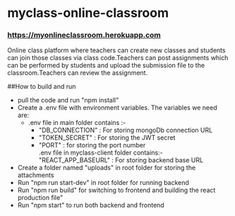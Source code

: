 # myclass-online-classroom

### https://myonlineclassroom.herokuapp.com

Online class platform where teachers can create new classes and students can join those classes via class code.Teachers can post assignments which can be performed by students and upload the submission file to the classroom.Teachers can review the assignment.

##How to build and run

* pull the code and run "npm install"
* Create a .env file with environment variables. The variables we need are:<br>
  * .env file in main folder contains :-<br>
    * "DB_CONNECTION" : For storing mongoDb connection URL<br>
    * "TOKEN_SECRET"  : For storing the JWT secret<br>
    * "PORT"  : for storing the port number<br>
  .env file in myclass-client folder contains:-<br>
  "REACT_APP_BASEURL" : For storing backend base URL<br>
* Create a folder named "uploads" in root folder for storing the attachments<br>
* Run "npm run start-dev" in root folder for running backend<br>
* Run "npm run build" for switching to frontend and building the react production file"
* Run "npm start" to run both backend and frontend<br>
                                     
